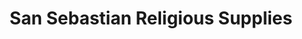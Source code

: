 ---
title: "San Sebastian Religious Supplies"
url: /bacolod/san-sebastian-religious-supplies/
shop: Religion
---